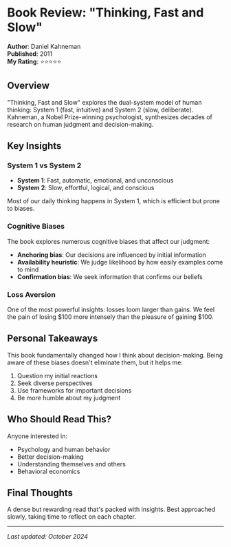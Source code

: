 # Book Review: "Thinking, Fast and Slow"

**Author**: Daniel Kahneman  
**Published**: 2011  
**My Rating**: ⭐⭐⭐⭐⭐

## Overview

"Thinking, Fast and Slow" explores the dual-system model of human thinking: System 1 (fast, intuitive) and System 2 (slow, deliberate). Kahneman, a Nobel Prize-winning psychologist, synthesizes decades of research on human judgment and decision-making.

## Key Insights

### System 1 vs System 2

- **System 1**: Fast, automatic, emotional, and unconscious
- **System 2**: Slow, effortful, logical, and conscious

Most of our daily thinking happens in System 1, which is efficient but prone to biases.

### Cognitive Biases

The book explores numerous cognitive biases that affect our judgment:

- **Anchoring bias**: Our decisions are influenced by initial information
- **Availability heuristic**: We judge likelihood by how easily examples come to mind
- **Confirmation bias**: We seek information that confirms our beliefs

### Loss Aversion

One of the most powerful insights: losses loom larger than gains. We feel the pain of losing $100 more intensely than the pleasure of gaining $100.

## Personal Takeaways

This book fundamentally changed how I think about decision-making. Being aware of these biases doesn't eliminate them, but it helps me:

1. Question my initial reactions
2. Seek diverse perspectives
3. Use frameworks for important decisions
4. Be more humble about my judgment

## Who Should Read This?

Anyone interested in:
- Psychology and human behavior
- Better decision-making
- Understanding themselves and others
- Behavioral economics

## Final Thoughts

A dense but rewarding read that's packed with insights. Best approached slowly, taking time to reflect on each chapter.

---

*Last updated: October 2024*
